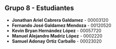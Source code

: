 
## Grupo 8 - Estudiantes

- **Jonathan Ariel Cabrera Galdamez** - 00003120
- **Fernando José Galdamez Mendoza** - 00120520
- **Kevin Bryan Hernández López** - 00057720
- **Manuel Alejandro Madriz López** - 0002220
- **Samuel Adonay Ortiz Carballo** - 00023020
